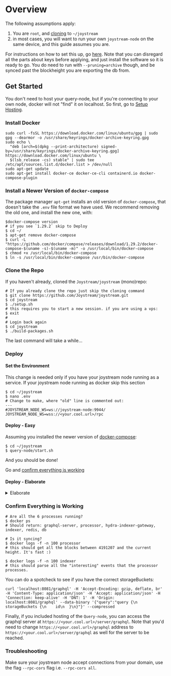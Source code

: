 
# Overview

The following assumptions apply:
1. You are `root`, and [cloning](#clone-the-repo) to `~/joystream`
2. in most cases, you will want to run your own `joystream-node` on the same device, and this guide assumes you are.

For instructions on how to set this up, go [here](../joystream-node/README.md). Note that you can disregard all the parts about keys before applying, and just install the software so it is ready to go. You do need to run with `--pruning=archive` though, and be synced past the blockheight you are exporting the db from.

## Get Started
You don't need to host your query-node, but if you're connecting to your own node, docker will not "find" it on localhost. So first, go to [Setup Hosting](../hosting/README.md).

### Install Docker
```
sudo curl -fsSL https://download.docker.com/linux/ubuntu/gpg | sudo gpg --dearmor -o /usr/share/keyrings/docker-archive-keyring.gpg
sudo echo \
  "deb [arch=$(dpkg --print-architecture) signed-by=/usr/share/keyrings/docker-archive-keyring.gpg] https://download.docker.com/linux/ubuntu \
  $(lsb_release -cs) stable" | sudo tee /etc/apt/sources.list.d/docker.list > /dev/null
sudo apt-get update
sudo apt-get install docker-ce docker-ce-cli containerd.io docker-compose-plugin
```

### Install a Newer Version of `docker-compose`
The package manager `apt-get` installs an old version of `docker-compose`, that doesn't take the `.env` file format we have used. We recommend removing the old one, and install the new one, with:

```
$docker-compose version
# if you see `1.29.2` skip to Deploy
$ cd ~/
$ apt-get remove docker-compose
$ curl -L "https://github.com/docker/compose/releases/download/1.29.2/docker-compose-$(uname -s)-$(uname -m)" -o /usr/local/bin/docker-compose
$ chmod +x /usr/local/bin/docker-compose
$ ln -s /usr/local/bin/docker-compose /usr/bin/docker-compose
```

### Clone the Repo
If you haven't already, cloned the `Joystream/joystream` (mono)repo:

```
# If you already clone the repo just skip the cloning command
$ git clone https://github.com/Joystream/joystream.git
$ cd joystream
$ ./setup.sh
# this requires you to start a new session. if you are using a vps:
$ exit
#
# Login back again
$ cd joystream
$ ./build-packages.sh
```
The last command will take a while...




### Deploy

#### Set the Environment
This change is needed only if you have your joystream node running as a service.
If your joystream node running as docker skip this section
```
$ cd ~/joystream
$ nano .env
# Change to make, where "old" line is commented out:
---
#JOYSTREAM_NODE_WS=ws://joystream-node:9944/
JOYSTREAM_NODE_WS=wss://<your.cool.url>/rpc
```

#### Deploy - Easy
Assuming you installed the newer version of [docker-compose](#install-a-newer-version-of-docker-compose):
```
$ cd ~/joystream
$ query-node/start.sh
```
And you should be done!

Go and [confirm everything is working](#confirm-everything-is-working)



  
#### Deploy - Elaborate
<details>
  <summary>Elaborate</summary>
  
If you want to use a version of `docker-compose` older than 1.29.0:

First, you need to edit the `.env` file some more:
```
$ cd ~/joystream
$ nano .env
# Change to make, where "old" line is commented out:
---
#COLOSSUS_QUERY_NODE_URL=http://graphql-server:${GRAPHQL_SERVER_PORT}/graphql
COLOSSUS_QUERY_NODE_URL=http://graphql-server:4000/graphql

#DISTRIBUTOR_QUERY_NODE_URL=http://graphql-server:${GRAPHQL_SERVER_PORT}/graphql
DISTRIBUTOR_QUERY_NODE_URL=http://graphql-server:4000/graphql

#PROCESSOR_INDEXER_GATEWAY=http://hydra-indexer-gateway:${HYDRA_INDEXER_GATEWAY_PORT}/graphql
PROCESSOR_INDEXER_GATEWAY=http://hydra-indexer-gateway:4000/graphql
```

You are now ready to run a script that deploys the query node with `docker`.
```
$ cd ~/joystream
$ nano deploy-qn.sh
# paste in below:
---
#!/usr/bin/env bash
set -e

SCRIPT_PATH="$(dirname "${BASH_SOURCE[0]}")"
cd $SCRIPT_PATH

# Bring up db
docker-compose up -d db

# Make sure we use dev config for db migrations (prevents "Cannot create database..." and some other errors)
docker-compose run --rm --entrypoint sh graphql-server -c "yarn workspace query-node config:dev"
# Migrate the databases
docker-compose run --rm --entrypoint sh graphql-server -c "yarn workspace query-node-root db:prepare"
docker-compose run --rm --entrypoint sh graphql-server -c "yarn workspace query-node-root db:migrate"

# Start indexer and gateway
docker-compose up -d indexer
docker-compose up -d hydra-indexer-gateway

# Start processor and graphql server
docker-compose up -d processor
docker-compose up -d graphql-server
```
Then, deploy!
```

$ chmod +x deploy-qn.sh
./deploy-qn.sh
```
</details>

### Confirm Everything is Working
```
# Are all the 6 processes running?
$ docker ps
# Should return: graphql-server, processor, hydra-indexer-gateway, indexer, redis, db

# Is it syncing?
$ docker logs -f -n 100 processor
# this should get all the blocks between 4191207 and the current height. It's fast :)

$ docker logs -f -n 100 indexer
# this should parse all the "interesting" events that the processor processes.
```

You can do a spotcheck to see if you have the correct storageBuckets:
```
curl 'localhost:8081/graphql' -H 'Accept-Encoding: gzip, deflate, br' -H 'Content-Type: application/json' -H 'Accept: application/json' -H 'Connection: keep-alive' -H 'DNT: 1' -H 'Origin: localhost:8081/graphql' --data-binary '{"query":"query {\n  storageBuckets {\n    id\n  }\n}"}' --compressed
```

Finally, if you included hosting of the `Query-node`, you can access the graphql server at `https://<your.cool.url>/server/graphql`.
Note that you'd need to change `https://<your.cool.url>/graphql` address to `https://<your.cool.url>/server/graphql` as well for the server to be reached.


### Troubleshooting
Make sure your joystream node accept connections from your domain, use the flag `--rpc-cors` flag i.e. `--rpc-cors all`.
